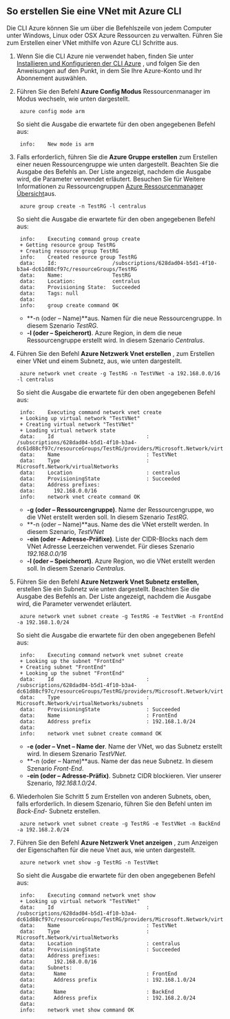 ## <a name="how-to-create-a-vnet-using-the-azure-cli"></a>So erstellen Sie eine VNet mit Azure CLI

Die CLI Azure können Sie um über die Befehlszeile von jedem Computer unter Windows, Linux oder OSX Azure Ressourcen zu verwalten. Führen Sie zum Erstellen einer VNet mithilfe von Azure CLI Schritte aus.

1. Wenn Sie die CLI Azure nie verwendet haben, finden Sie unter [Installieren und Konfigurieren der CLI Azure](../articles/xplat-cli-install.md) , und folgen Sie den Anweisungen auf den Punkt, in dem Sie Ihre Azure-Konto und Ihr Abonnement auswählen.
2. Führen Sie den Befehl **Azure Config Modus** Ressourcenmanager im Modus wechseln, wie unten dargestellt.

        azure config mode arm

    So sieht die Ausgabe die erwartete für den oben angegebenen Befehl aus:

        info:    New mode is arm

3. Falls erforderlich, führen Sie die **Azure Gruppe erstellen** zum Erstellen einer neuen Ressourcengruppe wie unten dargestellt. Beachten Sie die Ausgabe des Befehls an. Der Liste angezeigt, nachdem die Ausgabe wird, die Parameter verwendet erläutert. Besuchen Sie für Weitere Informationen zu Ressourcengruppen [Azure Ressourcenmanager Übersicht](../articles/virtual-network/resource-group-overview.md#resource-groups)aus.

        azure group create -n TestRG -l centralus

    So sieht die Ausgabe die erwartete für den oben angegebenen Befehl aus:

        info:    Executing command group create
        + Getting resource group TestRG
        + Creating resource group TestRG
        info:    Created resource group TestRG
        data:    Id:                  /subscriptions/628dad04-b5d1-4f10-b3a4-dc61d88cf97c/resourceGroups/TestRG
        data:    Name:                TestRG
        data:    Location:            centralus
        data:    Provisioning State:  Succeeded
        data:    Tags: null
        data:
        info:    group create command OK

    - **-n (oder – Name)**aus. Namen für die neue Ressourcengruppe. In diesem Szenario *TestRG*.
    - **-l (oder – Speicherort)**. Azure Region, in dem die neue Ressourcengruppe erstellt wird. In diesem Szenario *Centralus*.

4. Führen Sie den Befehl **Azure Netzwerk Vnet erstellen** , zum Erstellen einer VNet und einem Subnetz, aus, wie unten dargestellt. 

        azure network vnet create -g TestRG -n TestVNet -a 192.168.0.0/16 -l centralus

    So sieht die Ausgabe die erwartete für den oben angegebenen Befehl aus:

        info:    Executing command network vnet create
        + Looking up virtual network "TestVNet"
        + Creating virtual network "TestVNet"
        + Loading virtual network state
        data:    Id                              : /subscriptions/628dad04-b5d1-4f10-b3a4-dc61d88cf97c/resourceGroups/TestRG/providers/Microsoft.Network/virtualNetworks/TestVNet2
        data:    Name                            : TestVNet
        data:    Type                            : Microsoft.Network/virtualNetworks
        data:    Location                        : centralus
        data:    ProvisioningState               : Succeeded
        data:    Address prefixes:
        data:      192.168.0.0/16
        info:    network vnet create command OK

    - **-g (oder – Ressourcengruppe)**. Name der Ressourcengruppe, wo die VNet erstellt werden soll. In diesem Szenario *TestRG*.
    - **-n (oder – Name)**aus. Name des die VNet erstellt werden. In diesem Szenario, *TestVNet*
    - **-ein (oder – Adresse-Präfixe)**. Liste der CIDR-Blocks nach dem VNet Adresse Leerzeichen verwendet. Für dieses Szenario *192.168.0.0/16*
    - **-l (oder – Speicherort)**. Azure Region, wo die VNet erstellt werden soll. In diesem Szenario *Centralus*.

5. Führen Sie den Befehl **Azure Netzwerk Vnet Subnetz erstellen,** erstellen Sie ein Subnetz wie unten dargestellt. Beachten Sie die Ausgabe des Befehls an. Der Liste angezeigt, nachdem die Ausgabe wird, die Parameter verwendet erläutert.

        azure network vnet subnet create -g TestRG -e TestVNet -n FrontEnd -a 192.168.1.0/24

    So sieht die Ausgabe die erwartete für den oben angegebenen Befehl aus:

        info:    Executing command network vnet subnet create
        + Looking up the subnet "FrontEnd"
        + Creating subnet "FrontEnd"
        + Looking up the subnet "FrontEnd"
        data:    Id                              : /subscriptions/628dad04-b5d1-4f10-b3a4-dc61d88cf97c/resourceGroups/TestRG/providers/Microsoft.Network/virtualNetworks/TestVNet/subnets/FrontEnd
        data:    Type                            : Microsoft.Network/virtualNetworks/subnets
        data:    ProvisioningState               : Succeeded
        data:    Name                            : FrontEnd
        data:    Address prefix                  : 192.168.1.0/24
        data:
        info:    network vnet subnet create command OK

    - **-e (oder – Vnet – Name der**. Name der VNet, wo das Subnetz erstellt wird. In diesem Szenario *TestVNet*.
    - **-n (oder – Name)**aus. Name der das neue Subnetz. In diesem Szenario *Front-End*.
    - **-ein (oder – Adresse-Präfix)**. Subnetz CIDR blockieren. Vier unserer Szenario, *192.168.1.0/24*.

6. Wiederholen Sie Schritt 5 zum Erstellen von anderen Subnets, oben, falls erforderlich. In diesem Szenario, führen Sie den Befehl unten im *Back-End-* Subnetz erstellen.

        azure network vnet subnet create -g TestRG -e TestVNet -n BackEnd -a 192.168.2.0/24

4. Führen Sie den Befehl **Azure Netzwerk Vnet anzeigen** , zum Anzeigen der Eigenschaften für die neue Vnet aus, wie unten dargestellt.

        azure network vnet show -g TestRG -n TestVNet

    So sieht die Ausgabe die erwartete für den oben angegebenen Befehl aus:

        info:    Executing command network vnet show
        + Looking up virtual network "TestVNet"
        data:    Id                              : /subscriptions/628dad04-b5d1-4f10-b3a4-dc61d88cf97c/resourceGroups/TestRG/providers/Microsoft.Network/virtualNetworks/TestVNet
        data:    Name                            : TestVNet
        data:    Type                            : Microsoft.Network/virtualNetworks
        data:    Location                        : centralus
        data:    ProvisioningState               : Succeeded
        data:    Address prefixes:
        data:      192.168.0.0/16
        data:    Subnets:
        data:      Name                          : FrontEnd
        data:      Address prefix                : 192.168.1.0/24
        data:
        data:      Name                          : BackEnd
        data:      Address prefix                : 192.168.2.0/24
        data:
        info:    network vnet show command OK
